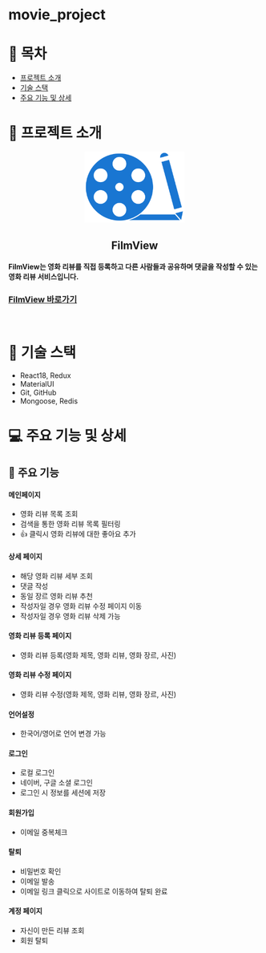 # movie_project

# 📑 목차

- [프로젝트 소개](#-프로젝트-소개)
- [기술 스택](#-기술-스택)
- [주요 기능 및 상세](#-주요-기능-및-상세)

# 👋 프로젝트 소개

<div align="center">
  <img width="200" alt="image" src="./client/src/images/reviewIcon5.png">
</div>
<div align="center">
<h2>FilmView</h2>
</div>
  
#### FilmView는 영화 리뷰를 직접 등록하고 다른 사람들과 공유하며 댓글을 작성할 수 있는 영화 리뷰 서비스입니다.

### [FilmView 바로가기](https://filmview.xyz/)

<br/>

# 🔧 기술 스택

- React18, Redux
- MaterialUI
- Git, GitHub
- Mongoose, Redis

# 💻 주요 기능 및 상세

## 📌 주요 기능
#### 메인페이지
- 영화 리뷰 목록 조회
- 검색을 통한 영화 리뷰 목록 필터링
- 👍 클릭시 영화 리뷰에 대한 좋아요 추가
#### 상세 페이지
- 해당 영화 리뷰 세부 조회
- 댓글 작성
- 동일 장르 영화 리뷰 추천
- 작성자일 경우 영화 리뷰 수정 페이지 이동
- 작성자일 경우 영화 리뷰 삭제 가능
#### 영화 리뷰 등록 페이지
- 영화 리뷰 등록(영화 제목, 영화 리뷰, 영화 장르, 사진)
#### 영화 리뷰 수정 페이지
- 영화 리뷰 수정(영화 제목, 영화 리뷰, 영화 장르, 사진)
#### 언어설정
- 한국어/영어로 언어 변경 가능
#### 로그인 
- 로컬 로그인
- 네이버, 구글 소셜 로그인
- 로그인 시 정보를 세션에 저장
#### 회원가입 
- 이메일 중복체크
#### 탈퇴 
- 비밀번호 확인
- 이메일 발송
- 이메일 링크 클릭으로 사이트로 이동하여 탈퇴 완료
#### 계정 페이지 
- 자신이 만든 리뷰 조회
- 회원 탈퇴
<br/>
